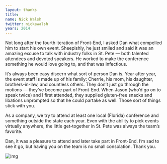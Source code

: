 ```yaml
---
layout: thanks
title:
name: Nick Walsh
twitter: nickawalsh
years: 2014
---
```


Not long after the fourth iteration of Front-End, I asked Dan what compelled him to start his own event. Sheepishly, he just smiled and said it was an amazing excuse to talk with industry folks in St. Pete — both talented attendees and devoted speakers. He worked to make the conference something he would love going to, and that was infectious.

It’s always been easy discern what sort of person Dan is. Year after year, the event staff is made up of his family: Cherrie, his mom, his daughter, brothers-in-law, and countless others. They don’t just go through the motions — they’ve become part of Front-End. When Jason (who’d go on to speak twice) and I first attended, they supplied gluten-free snacks and libations unprompted so that he could partake as well. Those sort of things stick with you.

As a company, we try to attend at least one local (Florida) conference and something outside the state each year. Even with the ability to pick events virtually anywhere, the little get-together in St. Pete was always the team’s favorite.

Dan, it was a  pleasure to attend and later take part in Front-End. I’m sad to see it go, but having you on the team is no small consolation. Thank you.

![img](https://s3.amazonaws.com/mixture-mixed/161/355/_site/public/images/photos/2014/photo-booth/027.JPG)